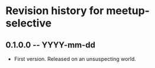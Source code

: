 # Revision history for meetup-selective

## 0.1.0.0 -- YYYY-mm-dd

* First version. Released on an unsuspecting world.

